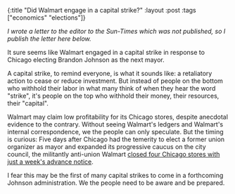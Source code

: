 {:title "Did Walmart engage in a capital strike?"
:layout :post
:tags  ["economics" "elections"]}

_I wrote a letter to the editor to the Sun-Times which was not published, so I publish the letter here below._

It sure seems like Walmart engaged in a capital strike in response to Chicago electing Brandon Johnson as the next mayor.

A capital strike, to remind everyone, is what it sounds like: a retaliatory action to cease or reduce investment.  But instead of people on the bottom who withhold their labor in what many think of when they hear the word "strike", it's people on the top who withhold their money, their resources, their "capital".

Walmart may claim low profitability for its Chicago stores, despite anecdotal evidence to the contrary.  Without seeing Walmart's ledgers and Walmart's internal correspondence, we the people can only speculate.  But the timing is curious: Five days after Chicago had the temerity to elect a former union organizer as mayor and expanded its progressive caucus on the city council, the militantly anti-union Walmart [closed four Chicago stores with just a week's advance notice](https://chicago.suntimes.com/2023/4/11/23679105/walmart-to-close-4-chicago-stores-by-this-weekend-saying-these-sites-are-not-profitable).  

I fear this may be the first of many capital strikes to come in a forthcoming Johnson administration.  We the people need to be aware and be prepared.